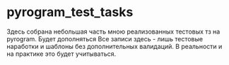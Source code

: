 # pyrogram_test_tasks
Здесь собрана небольшая часть мною реализованных тестовых тз на pyrogram. Будет дополняться
Все записи здесь - лишь тестовые наработки и шаблоны без дополнительных валидаций. В реальности и на практике это будет учитываться.
